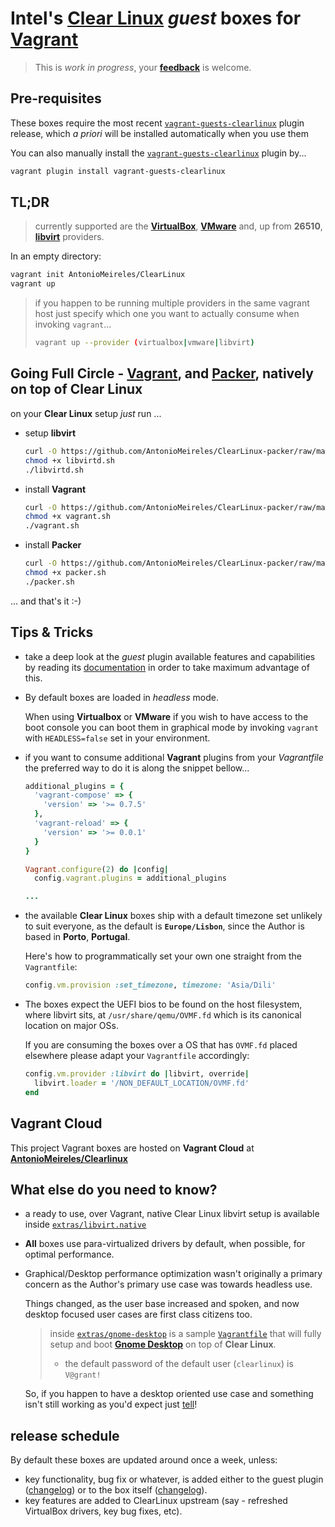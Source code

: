 # Intel's [Clear Linux](https://clearlinux.org) _guest_ boxes for [Vagrant](http://www.vagrantup.com/)

> This is *work in progress*, your
> **[feedback](https://github.com/AntonioMeireles/ClearLinux-packer/issues)**
> is welcome.

## Pre-requisites

These boxes require the most recent
[`vagrant-guests-clearlinux`](https://github.com/AntonioMeireles/vagrant-guests-clearlinux) plugin release, which *a priori* will be installed automatically when you use them

You can also manually install the [`vagrant-guests-clearlinux`](https://github.com/AntonioMeireles/vagrant-guests-clearlinux) plugin by...

```bash
vagrant plugin install vagrant-guests-clearlinux
```

## TL;DR

> currently supported are the **[VirtualBox](https://www.vagrantup.com/docs/virtualbox/)**,
> **[VMware](https://www.vagrantup.com/docs/vmware/)** and, up from **26510**,
> **[libvirt](https://github.com/vagrant-libvirt/vagrant-libvirt)** providers.

In an empty directory:

```bash
vagrant init AntonioMeireles/ClearLinux
vagrant up
```

> if you happen to be running multiple providers in the same vagrant host just specify which
> one you want to actually consume when invoking `vagrant`...
>
> ```bash
> vagrant up --provider (virtualbox|vmware|libvirt)
> ```

## Going Full Circle - [Vagrant](http://www.vagrantup.com/), and [Packer](https://www.packer.io), natively on top of Clear Linux

on your **Clear Linux** setup _just_ run ...

- setup **libvirt**

  ```bash
  curl -O https://github.com/AntonioMeireles/ClearLinux-packer/raw/master/extras/clearlinux/setup/libvirtd.sh
  chmod +x libvirtd.sh
  ./libvirtd.sh
  ```

- install **Vagrant**

  ```bash
  curl -O https://github.com/AntonioMeireles/ClearLinux-packer/raw/master/extras/clearlinux/setup/vagrant.sh
  chmod +x vagrant.sh
  ./vagrant.sh
  ```

- install **Packer**

  ```bash
  curl -O https://github.com/AntonioMeireles/ClearLinux-packer/raw/master/extras/clearlinux/setup/packer.sh
  chmod +x packer.sh
  ./packer.sh
  ```

... and that's it :-)

## Tips & Tricks

- take a deep look at the *guest* plugin available features and capabilities by reading its
  [documentation](https://github.com/AntonioMeireles/vagrant-guests-clearlinux/blob/master/README.md)
  in order to take maximum advantage of this.

- By default boxes are loaded in _headless_ mode.

  When using **Virtualbox** or **VMware** if you wish to have access to the boot console you can boot them
  in graphical mode by invoking `vagrant` with `HEADLESS=false` set in your environment.
- if you want to consume additional **Vagrant** plugins from your *Vagrantfile* the preferred way to
   do it is along the snippet bellow...

  ```ruby
  additional_plugins = {
    'vagrant-compose' => {
      'version' => '>= 0.7.5'
    },
    'vagrant-reload' => {
      'version' => '>= 0.0.1'
    }
  }

  Vagrant.configure(2) do |config|
    config.vagrant.plugins = additional_plugins

  ...
  ```

- the available **Clear Linux** boxes ship with a default timezone set unlikely to suit everyone,
  as the default is **`Europe/Lisbon`**, since the Author is based in **Porto**, **Portugal**.

  Here's how to programmatically set your own one straight from the `Vagrantfile`:

  ```ruby
  config.vm.provision :set_timezone, timezone: 'Asia/Dili'
  ```

- The boxes expect the UEFI bios to be found on the host filesystem, where libvirt sits, at
  `/usr/share/qemu/OVMF.fd` which is its canonical location on major OSs.

  If you are consuming the boxes over a OS that has `OVMF.fd` placed elsewhere please adapt your
  `Vagrantfile` accordingly:

  ```ruby
  config.vm.provider :libvirt do |libvirt, override|
    libvirt.loader = '/NON_DEFAULT_LOCATION/OVMF.fd'
  end
  ```

## Vagrant Cloud

This project Vagrant boxes are hosted on **Vagrant Cloud** at
**[AntonioMeireles/Clearlinux](https://app.vagrantup.com/AntonioMeireles/boxes/ClearLinux)**

## What else do you need to know?

- a ready to use, over Vagrant, native Clear Linux libvirt setup is available inside
  [`extras/libvirt.native`](./extras/libvirt.native/)
- **All** boxes use para-virtualized drivers by default, when possible, for optimal performance.
- Graphical/Desktop performance optimization wasn't originally a primary concern as the Author's
  primary use case was towards headless use.

  Things changed, as the user base increased and spoken, and now desktop focused user cases are
  first class citizens too.
  > inside [`extras/gnome-desktop`](./extras/gnome-desktop/) is a sample
  > [`Vagrantfile`](./extras/gnome-desktop/Vagrantfile) that will fully setup and boot
  > **[Gnome Desktop](https://www.gnome.org)** on top of **Clear Linux**.
  >
  > - the default password of the default user (`clearlinux`) is `V@grant!`

  So, if you happen to have a desktop oriented use case and something isn't still working as you'd
  expect just [tell](https://github.com/AntonioMeireles/ClearLinux-packer/issues)!

## release schedule

By default these boxes are updated around once a week, unless:

- key functionality, bug fix or whatever, is added either to the guest plugin
  ([changelog](https://github.com/AntonioMeireles/vagrant-guests-clearlinux/commits/master)) or to
  the box itself ([changelog](https://github.com/AntonioMeireles/ClearLinux-packer/commits/master)).
- key features are added to ClearLinux upstream (say - refreshed VirtualBox drivers, key bug fixes, etc).

